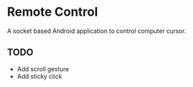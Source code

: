 Remote Control
==============

A socket based Android application to control computer cursor.

## TODO ##
* Add scroll gesture
* Add sticky click